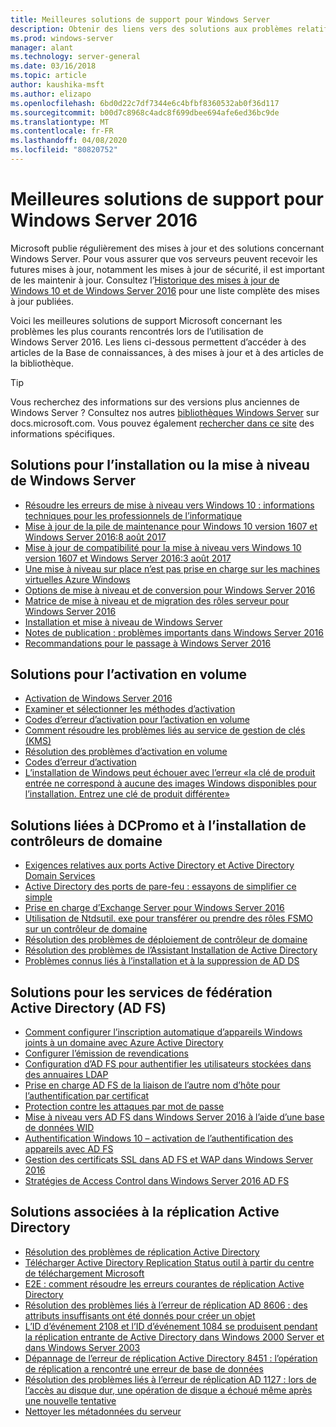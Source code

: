 ```yaml
---
title: Meilleures solutions de support pour Windows Server
description: Obtenir des liens vers des solutions aux problèmes relatifs à Windows Server
ms.prod: windows-server
manager: alant
ms.technology: server-general
ms.date: 03/16/2018
ms.topic: article
author: kaushika-msft
ms.author: elizapo
ms.openlocfilehash: 6bd0d22c7df7344e6c4bfbf8360532ab0f36d117
ms.sourcegitcommit: b00d7c8968c4adc8f699dbee694afe6ed36bc9de
ms.translationtype: MT
ms.contentlocale: fr-FR
ms.lasthandoff: 04/08/2020
ms.locfileid: "80820752"
---
```

# <a name="top-support-solutions-for-windows-server-2016"></a>Meilleures solutions de support pour Windows Server 2016

Microsoft publie régulièrement des mises à jour et des solutions concernant Windows Server. Pour vous assurer que vos serveurs peuvent recevoir les futures mises à jour, notamment les mises à jour de sécurité, il est important de les maintenir à jour. Consultez l’[Historique des mises à jour de Windows 10 et de Windows Server 2016](https://support.microsoft.com/help/4000825/windows-10-windows-server-2016-update-history) pour une liste complète des mises à jour publiées.

Voici les meilleures solutions de support Microsoft concernant les problèmes les plus courants rencontrés lors de l’utilisation de Windows Server 2016. Les liens ci-dessous permettent d’accéder à des articles de la Base de connaissances, à des mises à jour et à des articles de la bibliothèque.

>[!TIP]
> Vous recherchez des informations sur des versions plus anciennes de Windows Server ? Consultez nos autres [bibliothèques Windows Server](/previous-versions/windows/) sur docs.microsoft.com. Vous pouvez également [rechercher dans ce site](https://docs.microsoft.com/search/index?search=Windows+Server&dataSource=previousVersions) des informations spécifiques.

## <a name="solutions-for-installing-or-upgrading-windows-server"></a>Solutions pour l’installation ou la mise à niveau de Windows Server

- [Résoudre les erreurs de mise à niveau vers Windows 10 : informations techniques pour les professionnels de l’informatique](https://docs.microsoft.com/windows/deployment/upgrade/resolve-windows-10-upgrade-errors)
- [Mise à jour de la pile de maintenance pour Windows 10 version 1607 et Windows Server 2016:8 août 2017](https://support.microsoft.com/help/4035631)
- [Mise à jour de compatibilité pour la mise à niveau vers Windows 10 version 1607 et Windows Server 2016:3 août 2017](https://support.microsoft.com/help/4033524)
- [Une mise à niveau sur place n’est pas prise en charge sur les machines virtuelles Azure Windows](https://support.microsoft.com/help/4014997)
- [Options de mise à niveau et de conversion pour Windows Server 2016](../get-started/supported-upgrade-paths.md)
- [Matrice de mise à niveau et de migration des rôles serveur pour Windows Server 2016](../get-started/server-role-upgradeability-table.md)
- [Installation et mise à niveau de Windows Server](../get-started/installation-and-upgrade.md)
- [Notes de publication : problèmes importants dans Windows Server 2016](../get-started/windows-server-2016-ga-release-notes.md)
- [Recommandations pour le passage à Windows Server 2016](../get-started/recommendations-moving-to-server2016.md)

## <a name="solutions-for-volume-activation"></a>Solutions pour l’activation en volume
- [Activation de Windows Server 2016](../get-started/server-2016-activation.md)
- [Examiner et sélectionner les méthodes d’activation](https://technet.microsoft.com/library/jj134256(ws.11).aspx)
- [Codes d’erreur d’activation pour l’activation en volume](https://technet.microsoft.com/library/dn502528.aspx)
- [Comment résoudre les problèmes liés au service de gestion de clés (KMS)](https://technet.microsoft.com/library/ee939272.aspx)
- [Résolution des problèmes d’activation en volume](https://technet.microsoft.com/library/ff793439.aspx)
- [Codes d’erreur d’activation](https://technet.microsoft.com/library/ff793399.aspx)
- [L’installation de Windows peut échouer avec l’erreur «la clé de produit entrée ne correspond à aucune des images Windows disponibles pour l’installation. Entrez une clé de produit différente»](https://support.microsoft.com/help/2796988/windows-8-or-windows-server-2012-installation-may-fail-with-error-mess)

## <a name="solutions-related-to-dcpromo-and-installing-domain-controllers"></a>Solutions liées à DCPromo et à l’installation de contrôleurs de domaine
- [Exigences relatives aux ports Active Directory et Active Directory Domain Services](https://technet.microsoft.com/library/dd772723(v=ws.10).aspx)
- [Active Directory des ports de pare-feu : essayons de simplifier ce simple](http://blogs.msmvps.com/acefekay/2011/11/01/active-directory-firewall-ports-let-s-try-to-make-this-simple/)
- [Prise en charge d’Exchange Server pour Windows Server 2016](https://technet.microsoft.com/library/ff728623(v=exchg.150).aspx)
- [Utilisation de Ntdsutil. exe pour transférer ou prendre des rôles FSMO sur un contrôleur de domaine](https://support.microsoft.com/kb/255504)
- [Résolution des problèmes de déploiement de contrôleur de domaine](../identity/ad-ds/deploy/troubleshooting-domain-controller-deployment.md)
- [Résolution des problèmes de l’Assistant Installation de Active Directory](https://msdn.microsoft.com/library/bb727058.aspx)
- [Problèmes connus liés à l’installation et à la suppression de AD DS](https://technet.microsoft.com/library/cc754463(v=ws.10).aspx)

## <a name="solutions-for-active-directory-federation-services-ad-fs"></a>Solutions pour les services de fédération Active Directory (AD FS)
- [Comment configurer l’inscription automatique d’appareils Windows joints à un domaine avec Azure Active Directory](/azure/active-directory/active-directory-conditional-access-automatic-device-registration-setup)
- [Configurer l’émission de revendications](/azure/active-directory/device-management-hybrid-azuread-joined-devices-setup#step-2-setup-issuance-of-claims)
- [Configuration d’AD FS pour authentifier les utilisateurs stockées dans des annuaires LDAP](../identity/ad-fs/operations/configure-ad-fs-to-authenticate-users-stored-in-ldap-directories.md)
- [Prise en charge AD FS de la liaison de l’autre nom d’hôte pour l’authentification par certificat](../identity/ad-fs/operations/ad-fs-support-for-alternate-hostname-binding-for-certificate-authentication.md)
- [Protection contre les attaques par mot de passe](https://blogs.technet.microsoft.com/tspring/2017/01/20/federated-to-microsoft-cloud-and-account-lockouts/)
- [Mise à niveau vers AD FS dans Windows Server 2016 à l’aide d’une base de données WID](../identity/ad-fs/deployment/upgrading-to-ad-fs-in-windows-server-2016.md)
- [Authentification Windows 10 – activation de l’authentification des appareils avec AD FS](../identity/ad-fs/operations/configure-device-based-conditional-access-on-premises.md)
- [Gestion des certificats SSL dans AD FS et WAP dans Windows Server 2016](../identity/ad-fs/operations/manage-ssl-certificates-ad-fs-wap-2016.md)
- [Stratégies de Access Control dans Windows Server 2016 AD FS](../identity/ad-fs/operations/access-control-policies-in-ad-fs.md)

## <a name="solutions-related-to-active-directory-replication"></a>Solutions associées à la réplication Active Directory

- [Résolution des problèmes de réplication Active Directory](../identity/ad-ds/manage/troubleshoot/troubleshooting-active-directory-replication-problems.md)
- [Télécharger Active Directory Replication Status outil à partir du centre de téléchargement Microsoft](https://www.microsoft.com/en-in/download/details.aspx?id=30005)
- [E2E : comment résoudre les erreurs courantes de réplication Active Directory](https://support.microsoft.com/kb/3108513)
- [Résolution des problèmes liés à l’erreur de réplication AD 8606 : des attributs insuffisants ont été donnés pour créer un objet](https://support.microsoft.com/kb/2028495)
- [L’ID d’événement 2108 et l’ID d’événement 1084 se produisent pendant la réplication entrante de Active Directory dans Windows 2000 Server et dans Windows Server 2003](https://support.microsoft.com/kb/837932)
- [Dépannage de l’erreur de réplication Active Directory 8451 : l’opération de réplication a rencontré une erreur de base de données](https://support.microsoft.com/kb/2645996)
- [Résolution des problèmes liés à l’erreur de réplication AD 1127 : lors de l’accès au disque dur, une opération de disque a échoué même après une nouvelle tentative](https://support.microsoft.com/kb/2025726)
- [Nettoyer les métadonnées du serveur](https://technet.microsoft.com/library/cc816907.aspx)